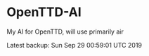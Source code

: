 # OpenTTD-AI
My AI for OpenTTD, will use primarily air

Latest backup: Sun Sep 29 00:59:01 UTC 2019
